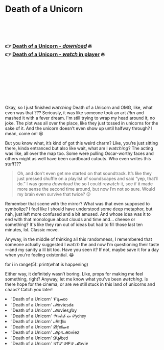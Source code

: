 <h1>Death of a Unicorn</h1>

<br><br><br>

<h3>👉 <a href="https://Shawns-osunelok1980.github.io/rcwlppwsww/">Death of a Unicorn - 𝘥𝘰𝘸𝘯𝘭𝘰𝘢𝘥</a> 🔥<br>
👉 <a href="https://Shawns-osunelok1980.github.io/rcwlppwsww/">Death of a Unicorn - 𝘸𝘢𝘵𝘤𝘩 in player</a> 🔥
</h3>



<br><br><br><br><br><br><br>


Okay, so I just finished 𝘸𝘢𝘵𝘤𝘩𝘪𝘯𝘨 Death of a Unicorn and OMG, like, what even was that  ??? Seriously, it was like someone took an art 𝘧𝘪𝘭𝘮 and mashed it with a fever dream. I'm still trying to wrap my head around it, no joke. The plot was all over the place, like they just tossed in unicorns for the sake of it. And the unicorn doesn't even show up until halfway through? I mean, come on! 😆

But you know what, it’s kind of got this weird charm? Like, you’re just sitting there, kinda entranced but also like wait, what am I 𝘸𝘢𝘵𝘤𝘩𝘪𝘯𝘨? The acting was like, all over the map too. Some were pulling Oscar-worthy faces and others might as well have been cardboard cutouts. Who even writes this stuff???

>Oh, and don't even get me started on that soundtrack. It’s like they just pressed shuffle on a playlist of soundscapes and said “yep, that’ll do.” I was gonna 𝘥𝘰𝘸𝘯𝘭𝘰𝘢𝘥 the   so I could re𝘸𝘢𝘵𝘤𝘩 it, see if it made more sense the second time around, but now I’m not so sure. Would my brain even survive that twice? 😜

Remember that scene with the mirror? What was that even supposed to symbolize? I feel like I should have understood some deep metaphor, but nah, just left more confused and a bit amused. And whose idea was it to end with that monologue about clouds and time and... cheese or something? It's like they ran out of ideas but had to fill those last ten minutes, lol. Classic move.

Anyway, in the middle of thinking all this randomness, I remembered that someone actually suggested I 𝘸𝘢𝘵𝘤𝘩 the   and now I’m questioning their taste—and my sanity a lil bit too. Have you seen it? If not, maybe save it for a day when you're feeling existential. 😂

for i in range(5):
    print(what is happening)

Either way, it definitely wasn’t boring. Like, props for making me feel something, right? Anyway, let me know what you've been 𝘸𝘢𝘵𝘤𝘩𝘪𝘯𝘨. Is there hope for the cinema, or are we still stuck in this land of unicorns and chaos? Catch you later!

<li>'Death of a Unicorn' 𝓥ų𝓶𝗈𝗈</li>
<li>'Death of a Unicorn' 𝓜𝗈ν𝗂𝖾𝗌ԁ𝖆</li>
<li>'Death of a Unicorn' 𝓜𝗈ν𝗂𝖾𝗌𝓙𝗈𝗒</li>
<li>'Death of a Unicorn' 𝒲𝒶𝓉𝒸𝒽 𝒾𝓃 𝒮𝗒𝖽𝗇𝖾𝗒</li>
<li>'Death of a Unicorn' 𝓝𝖾𝗍ƒ𝗅𝗂𝗑</li>
<li>'Death of a Unicorn' 𝓛𝗂ƒ𝖾𝗍𝗂𝓶𝖾</li>
<li>'Death of a Unicorn' 𝓜ρ𝟜𝓜𝗈ν𝗂𝖾𝗓</li>
<li>'Death of a Unicorn' 𝓓ų𝓫𝖻𝖾𝖽</li>
<li>'Death of a Unicorn' 𝒴𝖳𝒮 𝒴𝖨𝖥𝒴 𝓜𝗈ν𝗂𝖾</li>
